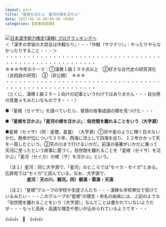 ```yaml
---
layout: post
title: "星槎を泛かぶ　星河の槎を泛かぶ"
date: 2017-06-16 00:00:00 +0900
categories: [故事成語類]
---
```


[![](/syuusyuu9701/assets/images/星槎を泛かぶ-星河の槎を泛かぶ-br_c_3028_1.gif)](http://blog.with2.net/link.php?1659096:3028 "日本漢字能力検定(漢検) ブログランキングへ")[日本漢字能力検定(漢検) ブログランキングへ](http://blog.with2.net/link.php?1659096:3028)  
＜「漢字の学習の大禁忌は作輟なり」・・・「作輟（サクテツ）」：やったりやらなかったりすること・・・＞  
・・・・・・・・・・・・・・・・・・・・・・・・・・・・・・・・・・・・・・・・・・・・・・・・・・・・・・・・・  
☆☆☆今年のテーマ：①漢検１級１９９点以上　②好きな古代史の研究深化（古田説の研究）　③（非公開）　☆☆☆　　  
・・・・・・・・・・・・・・・・・・・・・・・・・・・・・・・・・・・・・・・・・・・・・・・・・・・・・・・・・  
（とくに、漢検１級２９－１向けの記事というわけではありません・・・自分用の覚書メモみたいなものです・・・）  
  
●「星槎（セイサ）」を調べていたら、冒頭の故事成語の類を見つけた・・・  
  
**●「星槎を泛かぶ」「星河の槎を泛かぶ」：俗世間を離れることをいう（大字源）**  
  
●星槎（セイサ）（同：星楂、星査）　（大字源）①月や星のように輝く巨大ないかだ。堯帝が位について３０年、西海に浮上して四海を巡り、１２年かかって天を一周したという。②天の川まで行けるいかだ。前漢の張騫がいかだに乗って天河に至ったという故事に基づく。俗世間を離れることを「星槎（セイサ）を泛かぶ」「星河（セイカ）の槎（サ）を泛かぶ」という。  
  
　（注１）星河：同じ大字源で、「星河」のところでは“セイカ・セイガ”とある。広辞苑では“セイガ”と読んでいる。なお、大字源で、  
　　　　　**星河：天の川、銀河。同）銀漢・雲漢・天漢**  
  
　（注２）“星槎”グループの学校や生徒さんたち・・・漢検も学校単位で受けているみたい・・・このグループの“星槎”の理念・命名の由来には、上記のような「俗世間を離れることをいう（大字源）」なんてことは書かれていないようだが・・・もっと高尚・高邁な理念や思いが込められているようです・・・  
  
👍👍👍　🐔　👍👍👍  
  
  